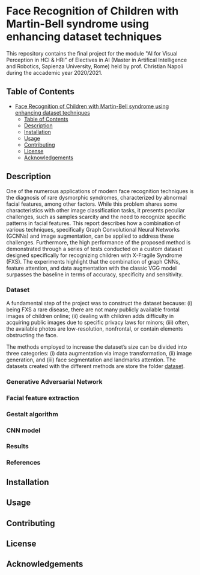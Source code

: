 # Face Recognition of Children with Martin-Bell syndrome using enhancing dataset techniques
This repository contains the final project for the module "AI for Visual Perception in HCI & HRI" of Electives in AI (Master in Artifical Intelligence and Robotics, Sapienza University, Rome) held by prof. Christian Napoli during the accademic year 2020/2021. 

## Table of Contents
- [Face Recognition of Children with Martin-Bell syndrome using enhancing dataset techniques](#Face-Recognition-of-Children-with-Martin-Bell-syndrome-using-enhancing-dataset-techniques)
  - [Table of Contents](#table-of-contents)
  - [Description](#description)
  - [Installation](#installation)
  - [Usage](#usage)
  - [Contributing](#contributing)
  - [License](#license)
  - [Acknowledgements](#acknowledgements)

## Description
One of the numerous applications of modern face recognition techniques is the diagnosis of rare dysmorphic syndromes, characterized by abnormal facial features, among other factors. While this problem shares some characteristics with other image classification tasks, it presents peculiar challenges, such as samples scarcity and the need to recognize specific patterns  in facial features. This report describes how a combination of various techniques, specifically Graph Convolutional Neural Networks (GCNNs) and image augmentation, can be applied to address these challenges. Furthermore, the high performance of the proposed method is demonstrated through a series of tests conducted on a custom dataset designed specifically for recognizing children with X-Fragile Syndrome (FXS). The experiments highlight that the combination of graph CNNs, feature attention, and data augmentation with the classic VGG model surpasses the baseline in terms of accuracy, specificity and sensitivity.

### Dataset
A fundamental step of the project was to construct the dataset because: (i) being FXS a rare disease, there are not many publicly available frontal images of children online; (ii) dealing with children adds difficulty in acquiring public images due to specific privacy laws for minors; (iii) often, the available photos are low-resolution, nonfrontal, or contain elements obstructing the face. 

The methods employed to increase the dataset’s size can be divided into three categories: (i) data augmentation via image transformation, (ii) image generation, and (iii) face segmentation and landmarks attention. 
The datasets created with the different methods are store the folder [dataset](dataset). 
### Generative Adversarial Network
### Facial feature extraction
### Gestalt algorithm
### CNN model
### Results
### References

## Installation
## Usage
## Contributing
## License
## Acknowledgements

